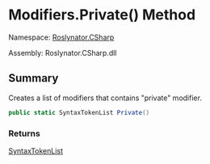 # Modifiers\.Private\(\) Method

Namespace: [Roslynator.CSharp](../../README.md)

Assembly: Roslynator\.CSharp\.dll

## Summary

Creates a list of modifiers that contains "private" modifier\.

```csharp
public static SyntaxTokenList Private()
```

### Returns

[SyntaxTokenList](https://docs.microsoft.com/en-us/dotnet/api/microsoft.codeanalysis.syntaxtokenlist)


